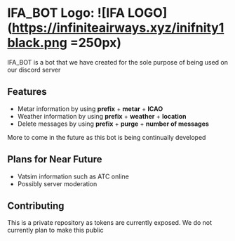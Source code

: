 # IFA_BOT Logo: ![IFA LOGO](https://infiniteairways.xyz/inifnity1black.png =250px)

IFA_BOT is a bot that we have created for the sole purpose of being used on our discord server

## Features
* Metar information by using **prefix** + **metar** + **ICAO**
* Weather information by using **prefix** + **weather** + **location**
* Delete messages by using **prefix** + **purge** + **number of messages**

More to come in the future as this bot is being continually developed

## Plans for Near Future
* Vatsim information such as ATC online
* Possibly server moderation

## Contributing
This is a private repository as tokens are currently exposed. We do not currently plan to make this public
